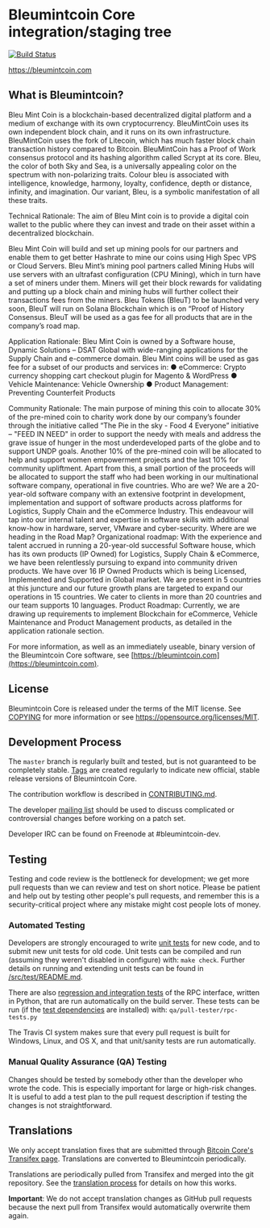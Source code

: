 Bleumintcoin Core integration/staging tree
=====================================

[![Build Status](https://travis-ci.org/bleumintcoin-project/bleumintcoin.svg?branch=master)](https://travis-ci.org/bleumintcoin-project/bleumintcoin)

https://bleumintcoin.com

What is Bleumintcoin?
----------------

Bleu Mint Coin is a blockchain-based decentralized digital platform and a medium of exchange with its own cryptocurrency. 
BleuMintCoin uses its own independent block chain, and  it runs on its own infrastructure.
BleuMintCoin uses the fork of Litecoin, which has much faster block chain transaction history compared to Bitcoin. BleuMintCoin has a Proof of Work consensus protocol and its hashing algorithm called Scrypt at its core. 
Bleu, the color of both Sky and Sea, is a universally appealing color on the spectrum with non-polarizing traits. Colour bleu is associated with intelligence, knowledge, harmony, loyalty, confidence, depth or distance, infinity, and imagination. Our variant, Bleu, is a symbolic manifestation of all these traits.

Technical Rationale:
The aim of Bleu Mint coin is to provide a digital coin wallet to the public where they can invest and trade on their asset within a decentralized blockchain. 

Bleu Mint Coin will build and set up mining pools for our partners and enable them to get better Hashrate to mine our coins using High Spec VPS or Cloud Servers. Bleu Mint’s mining pool partners called Mining Hubs will use servers with an ultrafast configuration (CPU Mining), which in turn have a set of miners under them. Miners will get their block rewards for validating and putting up a block chain and mining hubs will further collect their transactions fees from the miners. 
Bleu Tokens (BleuT) to be launched very soon, BleuT will run on Solana Blockchain which is on “Proof of History Consensus. BleuT will be used as a gas fee for all products that are in the company’s road map. 

Application Rationale:
Bleu Mint Coin is owned by a Software house, Dynamic Solutions – DSAT Global with wide-ranging applications for the Supply Chain and e-commerce domain. Bleu Mint coins will be used as gas fee for a subset of our products and services in:
●	eCommerce: Crypto currency shopping cart checkout plugin for Magento & WordPress
●	Vehicle Maintenance: Vehicle Ownership
●	Product Management: Preventing Counterfeit Products

Community Rationale:
The main purpose of mining this coin  to allocate 30% of the pre-mined coin to charity work done by our company’s founder through the initiative called “The Pie in the sky - Food 4 Everyone” initiative – "FEED IN NEED"  in order to support the needy with meals and address the grave issue of hunger in the most underdeveloped parts of the globe and to support UNDP goals.
Another 10% of the pre-mined coin will be allocated to help and support women empowerment projects and the last 10% for community upliftment.
Apart from this, a small portion of the proceeds will be allocated to support the staff who had been working in our multinational software company, operational in five countries. 
Who are we? 
We are a 20-year-old software company with an extensive footprint in development, implementation and support of software products across platforms for Logistics, Supply Chain and the eCommerce Industry. 
This endeavour will tap into our internal talent and expertise in software skills with additional know-how in hardware, server, VMware and cyber-security. 
Where are we heading in the Road Map?
Organizational roadmap:
With the experience and talent accrued in running a 20-year-old successful Software house, which has its own products (IP Owned) for Logistics, Supply Chain & eCommerce, we have been relentlessly pursuing to expand into community driven products.
We have over 16 IP Owned Products which is being Licensed, Implemented and Supported in Global market. We are present in 5 countries at this juncture and our future growth plans are targeted to expand our operations in 15 countries. We cater to clients in more than 20 countries and our team supports 10 languages.
Product Roadmap:
Currently, we are drawing up requirements to implement Blockchain for eCommerce, Vehicle Maintenance and Product Management products, as detailed in the application rationale section.


For more information, as well as an immediately useable, binary version of
the Bleumintcoin Core software, see [https://bleumintcoin.com](https://bleumintcoin.com).

License
-------

Bleumintcoin Core is released under the terms of the MIT license. See [COPYING](COPYING) for more
information or see https://opensource.org/licenses/MIT.

Development Process
-------------------

The `master` branch is regularly built and tested, but is not guaranteed to be
completely stable. [Tags](https://github.com/bleumintcoin-project/bleumintcoin/tags) are created
regularly to indicate new official, stable release versions of Bleumintcoin Core.

The contribution workflow is described in [CONTRIBUTING.md](CONTRIBUTING.md).

The developer [mailing list](https://groups.google.com/forum/#!forum/bleumintcoin-dev)
should be used to discuss complicated or controversial changes before working
on a patch set.

Developer IRC can be found on Freenode at #bleumintcoin-dev.

Testing
-------

Testing and code review is the bottleneck for development; we get more pull
requests than we can review and test on short notice. Please be patient and help out by testing
other people's pull requests, and remember this is a security-critical project where any mistake might cost people
lots of money.

### Automated Testing

Developers are strongly encouraged to write [unit tests](src/test/README.md) for new code, and to
submit new unit tests for old code. Unit tests can be compiled and run
(assuming they weren't disabled in configure) with: `make check`. Further details on running
and extending unit tests can be found in [/src/test/README.md](/src/test/README.md).

There are also [regression and integration tests](/qa) of the RPC interface, written
in Python, that are run automatically on the build server.
These tests can be run (if the [test dependencies](/qa) are installed) with: `qa/pull-tester/rpc-tests.py`

The Travis CI system makes sure that every pull request is built for Windows, Linux, and OS X, and that unit/sanity tests are run automatically.

### Manual Quality Assurance (QA) Testing

Changes should be tested by somebody other than the developer who wrote the
code. This is especially important for large or high-risk changes. It is useful
to add a test plan to the pull request description if testing the changes is
not straightforward.

Translations
------------

We only accept translation fixes that are submitted through [Bitcoin Core's Transifex page](https://www.transifex.com/projects/p/bitcoin/).
Translations are converted to Bleumintcoin periodically.

Translations are periodically pulled from Transifex and merged into the git repository. See the
[translation process](doc/translation_process.md) for details on how this works.

**Important**: We do not accept translation changes as GitHub pull requests because the next
pull from Transifex would automatically overwrite them again.
